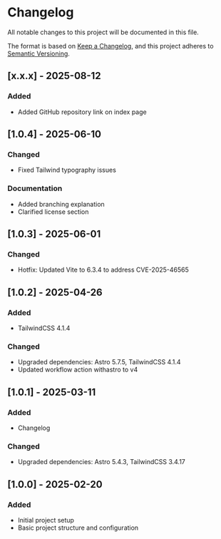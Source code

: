 # Changelog

All notable changes to this project will be documented in this file.

The format is based on [Keep a Changelog](https://keepachangelog.com/en/1.0.0/),
and this project adheres to [Semantic Versioning](https://semver.org/spec/v2.0.0.html).

## [x.x.x] - 2025-08-12

### Added
- Added GitHub repository link on index page

## [1.0.4] - 2025-06-10

### Changed
- Fixed Tailwind typography issues

### Documentation
- Added branching explanation
- Clarified license section

## [1.0.3] - 2025-06-01

### Changed
- Hotfix: Updated Vite to 6.3.4 to address CVE-2025-46565

## [1.0.2] - 2025-04-26

### Added
- TailwindCSS 4.1.4

### Changed
- Upgraded dependencies: Astro 5.7.5, TailwindCSS 4.1.4
- Updated workflow action withastro to v4

## [1.0.1] - 2025-03-11

### Added
- Changelog

### Changed
- Upgraded dependencies: Astro 5.4.3, TailwindCSS 3.4.17

## [1.0.0] - 2025-02-20

### Added
- Initial project setup
- Basic project structure and configuration
